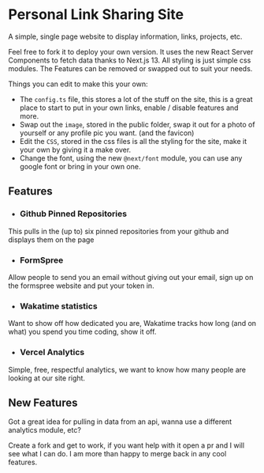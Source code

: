 
# Personal Link Sharing Site

A simple, single page website to display information, links, projects, etc.

Feel free to fork it to deploy your own version. It uses the new React Server Components to fetch data thanks to Next.js 13. All styling is just simple css modules. The Features can be removed or swapped out to suit your needs.

Things you can edit to make this your own:
- The `config.ts` file, this stores a lot of the stuff on the site, this is a great place to start to put in your own links, enable / disable features and more.
- Swap out the `image`, stored in the public folder, swap it out for a photo of yourself or any profile pic you want. (and the favicon)
- Edit the `CSS`, stored in the css files is all the styling for the site, make it your own by giving it a make over.
- Change the font, using the new `@next/font` module, you can use any google font or bring in your own one.

## Features

- ### Github Pinned Repositories
This pulls in the (up to) six pinned repositories from your github and displays them on the page

- ### FormSpree
Allow people to send you an email without giving out your email, sign up on the formspree website and put your token in.

- ### Wakatime statistics
Want to show off how dedicated you are, Wakatime tracks how long (and on what) you spend you time coding, show it off.

- ### Vercel Analytics
Simple, free, respectful analytics, we want to know how many people are looking at our site right.

## New Features

Got a great idea for pulling in data from an api, wanna use a different analytics module, etc?

Create a fork and get to work, if you want help with it open a pr and I will see what I can do. I am more than happy to merge back in any cool features.